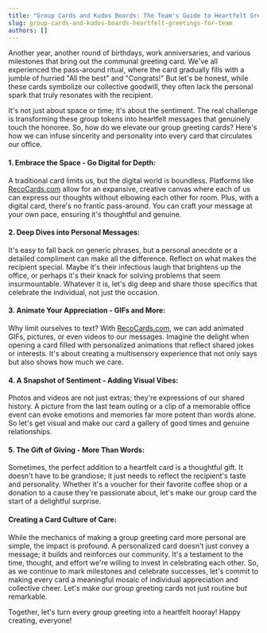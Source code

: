 ```yaml
---
title: "Group Cards and Kudos Boards: The Team's Guide to Heartfelt Greetings"
slug: group-cards-and-kudos-boards-heartfelt-greetings-for-team
authors: []
---
```

Another year, another round of birthdays, work anniversaries, and various milestones that bring out the communal greeting card. We've all experienced the pass-around ritual, where the card gradually fills with a jumble of hurried "All the best" and "Congrats!" But let's be honest, while these cards symbolize our collective goodwill, they often lack the personal spark that truly resonates with the recipient.

It's not just about space or time; it's about the sentiment. The real challenge is transforming these group tokens into heartfelt messages that genuinely touch the honoree. So, how do we elevate our group greeting cards? Here's how we can infuse sincerity and personality into every card that circulates our office.

#### 1. **Embrace the Space - Go Digital for Depth:**

A traditional card limits us, but the digital world is boundless. Platforms like [RecoCards.com](https://www.recocards.com) allow for an expansive, creative canvas where each of us can express our thoughts without elbowing each other for room. Plus, with a digital card, there's no frantic pass-around. You can craft your message at your own pace, ensuring it's thoughtful and genuine.

#### 2. **Deep Dives into Personal Messages:**

It's easy to fall back on generic phrases, but a personal anecdote or a detailed compliment can make all the difference. Reflect on what makes the recipient special. Maybe it's their infectious laugh that brightens up the office, or perhaps it's their knack for solving problems that seem insurmountable. Whatever it is, let's dig deep and share those specifics that celebrate the individual, not just the occasion.

#### 3. **Animate Your Appreciation - GIFs and More:**

Why limit ourselves to text? With [RecoCards.com](https://www.recocards.com), we can add animated GIFs, pictures, or even videos to our messages. Imagine the delight when opening a card filled with personalized animations that reflect shared jokes or interests. It's about creating a multisensory experience that not only says but also shows how much we care.

#### 4. **A Snapshot of Sentiment - Adding Visual Vibes:**

Photos and videos are not just extras; they're expressions of our shared history. A picture from the last team outing or a clip of a memorable office event can evoke emotions and memories far more potent than words alone. So let's get visual and make our card a gallery of good times and genuine relationships.

#### 5. **The Gift of Giving - More Than Words:**

Sometimes, the perfect addition to a heartfelt card is a thoughtful gift. It doesn't have to be grandiose; it just needs to reflect the recipient's taste and personality. Whether it's a voucher for their favorite coffee shop or a donation to a cause they're passionate about, let's make our group card the start of a delightful surprise.

#### **Creating a Card Culture of Care:**

While the mechanics of making a group greeting card more personal are simple, the impact is profound. A personalized card doesn't just convey a message; it builds and reinforces our community. It's a testament to the time, thought, and effort we're willing to invest in celebrating each other. So, as we continue to mark milestones and celebrate successes, let's commit to making every card a meaningful mosaic of individual appreciation and collective cheer. Let's make our group greeting cards not just routine but remarkable.

Together, let's turn every group greeting into a heartfelt hooray! Happy creating, everyone!